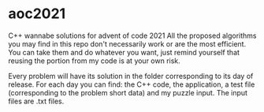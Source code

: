 # aoc2021
C++ wannabe solutions for advent of code 2021 
All the proposed algorithms you may find in this repo don't necessarily work or are the most efficient. 
You can take them and do whatever you want, just remind yourself that reusing the portion from my code is at your own risk. 

Every problem will have its solution in the folder corresponding to its day of release. For each day you can find: the C++ code, the application, a test file (corresponding to the problem short data) and my puzzle input. The input files are .txt files. 